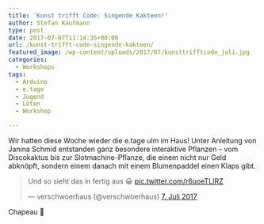 ```yaml
---
title: 'Kunst trifft Code: Singende Kakteen!'
author: Stefan Kaufmann
type: post
date: 2017-07-07T11:14:35+00:00
url: /kunst-trifft-code-singende-kakteen/
featured_image: /wp-content/uploads/2017/07/kunsttrifftcode_juli.jpg
categories:
  - Workshops
tags:
  - Arduino
  - e.tage
  - Jugend
  - Löten
  - Workshop

---
```

Wir hatten diese Woche wieder die e.tage ulm im Haus! Unter Anleitung von Janina Schmid entstanden ganz besondere interaktive Pflanzen – vom Discokaktus bis zur Slotmachine-Pflanze, die einem nicht nur Geld abknöpft, sondern einem danach mit einem Blumenpaddel einen Klaps gibt.

<blockquote class="twitter-video" data-lang="de">
  <p lang="de" dir="ltr">
    Und so sieht das in fertig aus 😀 <a href="https://t.co/r6uoeTLIRZ">pic.twitter.com/r6uoeTLIRZ</a>
  </p>
  
  <p>
    &mdash; verschwoerhaus (@verschwoerhaus) <a href="https://twitter.com/verschwoerhaus/status/883280437489135616">7. Juli 2017</a>
  </p>
</blockquote>



Chapeau 🙂